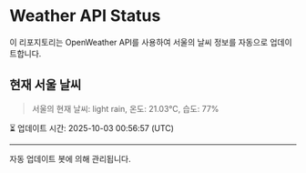 
# Weather API Status

이 리포지토리는 OpenWeather API를 사용하여 서울의 날씨 정보를 자동으로 업데이트합니다.

## 현재 서울 날씨
> 서울의 현재 날씨: light rain, 온도: 21.03°C, 습도: 77%

⏳ 업데이트 시간: 2025-10-03 00:56:57 (UTC)

---
자동 업데이트 봇에 의해 관리됩니다.

